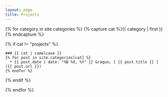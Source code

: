```yaml
---
layout: page
title: Projects
---
```


{% for category in site.categories %}
{% capture cat %}{{ category | first }}{% endcapture %}

{% if cat != "projects" %}

	### {{ cat | camelcase }}
	{% for post in site.categories[cat] %}
	  * {{ post.date | date: "%B %d, %Y" }} &raquo; [ {{ post.title }} ]({{ post.url }})
	{% endfor %}

{% endif %}

{% endfor %}